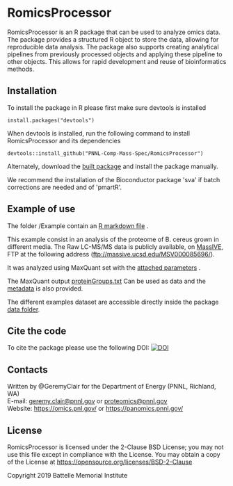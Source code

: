 # RomicsProcessor

RomicsProcessor is an R package that can be used to analyze omics data.
The package provides a structured R object to store the data, allowing for reproducible
data analysis. The package also supports creating analytical pipelines from 
previously processed objects and applying these pipeline to other objects.
This allows for rapid development and reuse of bioinformatics methods.


## Installation

To install the package in R please first make sure devtools is installed

```
install.packages("devtools")

```

When devtools is installed, run the following command to install RomicsProcessor and its dependencies

```
devtools::install_github("PNNL-Comp-Mass-Spec/RomicsProcessor")

```

Alternately, download the 
[built package](https://github.com/PNNL-Comp-Mass-Spec/RomicsProcessor/blob/master/RomicsProcessor_1.0.0.tar.gz)
and install the package manually.

We recommend the installation of the Bioconductor package 'sva' if batch corrections are needed and of 'pmartR'.

## Example of use

The folder /Example contain an 
[R markdown file](https://github.com/PNNL-Comp-Mass-Spec/RomicsProcessor/blob/master/Example/Bacillus_cereus_media_experiment.Rmd)
.

This example consist in an analysis of the proteome of B. cereus grown in different media. 
The Raw LC-MS/MS data is publicly available, on [MassIVE](https://massive.ucsd.edu/ProteoSAFe/dataset.jsp?task=6d0ca42ca79244a49d66a80fd741ba28), FTP at the following address (ftp://massive.ucsd.edu/MSV000085696/).

It was analyzed using MaxQuant set with the 
[attached parameters](https://github.com/PNNL-Comp-Mass-Spec/RomicsProcessor/blob/master/Example/parameters.txt)
. 

The MaxQuant output 
[proteinGroups.txt](https://github.com/PNNL-Comp-Mass-Spec/RomicsProcessor/blob/master/Example/proteinGroups.txt) 
Can be used as data and the 
[metadata](https://github.com/PNNL-Comp-Mass-Spec/RomicsProcessor/blob/master/Example/metadata.csv) 
is also provided.


The different examples dataset are accessible directly inside the package 
[data folder](https://github.com/PNNL-Comp-Mass-Spec/RomicsProcessor/tree/master/data).

## Cite the code

To cite the package please use the following DOI:
[![DOI](https://zenodo.org/badge/206400976.svg)](https://zenodo.org/badge/latestdoi/206400976)

## Contacts

Written by @GeremyClair for the Department of Energy (PNNL, Richland, WA) \
E-mail: geremy.clair@pnnl.gov or proteomics@pnnl.gov \
Website: https://omics.pnl.gov/ or https://panomics.pnnl.gov/

## License

RomicsProcessor is licensed under the 2-Clause BSD License; 
you may not use this file except in compliance with the License.  You may obtain 
a copy of the License at https://opensource.org/licenses/BSD-2-Clause

Copyright 2019 Battelle Memorial Institute
